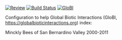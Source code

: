 [![Review](https://github.com/globalbioticinteractions/minckly-san-bernardino-valley-2000-2011/actions/workflows/review.yml/badge.svg)](https://github.com/globalbioticinteractions/minckly-san-bernardino-valley-2000-2011/actions) [![Build Status](https://app.travis-ci.com/globalbioticinteractions/minckly-san-bernardino-valley-2000-2011.svg)](https://app.travis-ci.com/globalbioticinteractions/minckly-san-bernardino-valley-2000-2011) [![GloBI](https://api.globalbioticinteractions.org/interaction.svg?accordingTo=globi:globalbioticinteractions/minckly-san-bernardino-valley-2000-2011&refutes=true&refutes=false)](https://globalbioticinteractions.org/?accordingTo=globi:globalbioticinteractions/minckly-san-bernardino-valley-2000-2011)

Configuration to help Global Biotic Interactions (GloBI, https://globalbioticinteractions.org) index: 

Minckly Bees of San Bernardino Valley 2000-2011